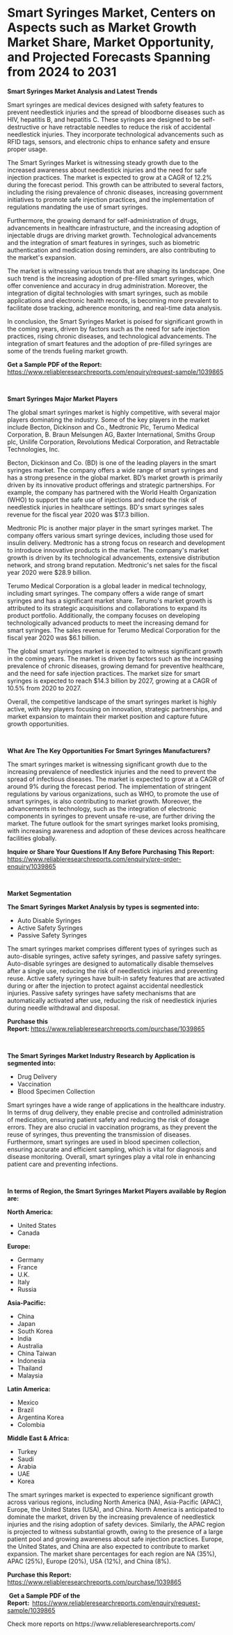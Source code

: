 <p><h1>Smart Syringes Market, Centers on Aspects such as Market Growth Market Share, Market Opportunity, and Projected Forecasts Spanning from 2024 to 2031</h1></p><p><strong>Smart Syringes Market Analysis and Latest Trends</strong></p>
<p><p>Smart syringes are medical devices designed with safety features to prevent needlestick injuries and the spread of bloodborne diseases such as HIV, hepatitis B, and hepatitis C. These syringes are designed to be self-destructive or have retractable needles to reduce the risk of accidental needlestick injuries. They incorporate technological advancements such as RFID tags, sensors, and electronic chips to enhance safety and ensure proper usage.</p><p>The Smart Syringes Market is witnessing steady growth due to the increased awareness about needlestick injuries and the need for safe injection practices. The market is expected to grow at a CAGR of 12.2% during the forecast period. This growth can be attributed to several factors, including the rising prevalence of chronic diseases, increasing government initiatives to promote safe injection practices, and the implementation of regulations mandating the use of smart syringes.</p><p>Furthermore, the growing demand for self-administration of drugs, advancements in healthcare infrastructure, and the increasing adoption of injectable drugs are driving market growth. Technological advancements and the integration of smart features in syringes, such as biometric authentication and medication dosing reminders, are also contributing to the market's expansion.</p><p>The market is witnessing various trends that are shaping its landscape. One such trend is the increasing adoption of pre-filled smart syringes, which offer convenience and accuracy in drug administration. Moreover, the integration of digital technologies with smart syringes, such as mobile applications and electronic health records, is becoming more prevalent to facilitate dose tracking, adherence monitoring, and real-time data analysis.</p><p>In conclusion, the Smart Syringes Market is poised for significant growth in the coming years, driven by factors such as the need for safe injection practices, rising chronic diseases, and technological advancements. The integration of smart features and the adoption of pre-filled syringes are some of the trends fueling market growth.</p></p>
<p><strong>Get a Sample PDF of the Report:&nbsp;</strong> <a href="https://www.reliableresearchreports.com/enquiry/request-sample/1039865">https://www.reliableresearchreports.com/enquiry/request-sample/1039865</a></p>
<p>&nbsp;</p>
<p><strong>Smart Syringes Major Market Players</strong></p>
<p><p>The global smart syringes market is highly competitive, with several major players dominating the industry. Some of the key players in the market include Becton, Dickinson and Co., Medtronic Plc, Terumo Medical Corporation, B. Braun Melsungen AG, Baxter International, Smiths Group plc, Unilife Corporation, Revolutions Medical Corporation, and Retractable Technologies, Inc.</p><p>Becton, Dickinson and Co. (BD) is one of the leading players in the smart syringes market. The company offers a wide range of smart syringes and has a strong presence in the global market. BD’s market growth is primarily driven by its innovative product offerings and strategic partnerships. For example, the company has partnered with the World Health Organization (WHO) to support the safe use of injections and reduce the risk of needlestick injuries in healthcare settings. BD's smart syringes sales revenue for the fiscal year 2020 was $17.3 billion.</p><p>Medtronic Plc is another major player in the smart syringes market. The company offers various smart syringe devices, including those used for insulin delivery. Medtronic has a strong focus on research and development to introduce innovative products in the market. The company's market growth is driven by its technological advancements, extensive distribution network, and strong brand reputation. Medtronic's net sales for the fiscal year 2020 were $28.9 billion.</p><p>Terumo Medical Corporation is a global leader in medical technology, including smart syringes. The company offers a wide range of smart syringes and has a significant market share. Terumo's market growth is attributed to its strategic acquisitions and collaborations to expand its product portfolio. Additionally, the company focuses on developing technologically advanced products to meet the increasing demand for smart syringes. The sales revenue for Terumo Medical Corporation for the fiscal year 2020 was $6.1 billion.</p><p>The global smart syringes market is expected to witness significant growth in the coming years. The market is driven by factors such as the increasing prevalence of chronic diseases, growing demand for preventive healthcare, and the need for safe injection practices. The market size for smart syringes is expected to reach $14.3 billion by 2027, growing at a CAGR of 10.5% from 2020 to 2027.</p><p>Overall, the competitive landscape of the smart syringes market is highly active, with key players focusing on innovation, strategic partnerships, and market expansion to maintain their market position and capture future growth opportunities.</p></p>
<p>&nbsp;</p>
<p><strong>What Are The Key Opportunities For Smart Syringes Manufacturers?</strong></p>
<p><p>The smart syringes market is witnessing significant growth due to the increasing prevalence of needlestick injuries and the need to prevent the spread of infectious diseases. The market is expected to grow at a CAGR of around 9% during the forecast period. The implementation of stringent regulations by various organizations, such as WHO, to promote the use of smart syringes, is also contributing to market growth. Moreover, the advancements in technology, such as the integration of electronic components in syringes to prevent unsafe re-use, are further driving the market. The future outlook for the smart syringes market looks promising, with increasing awareness and adoption of these devices across healthcare facilities globally.</p></p>
<p><strong>Inquire or Share Your Questions If Any Before Purchasing This Report:</strong> <a href="https://www.reliableresearchreports.com/enquiry/pre-order-enquiry/1039865">https://www.reliableresearchreports.com/enquiry/pre-order-enquiry/1039865</a></p>
<p>&nbsp;</p>
<p><strong>Market Segmentation</strong></p>
<p><strong>The Smart Syringes Market Analysis by types is segmented into:</strong></p>
<p><ul><li>Auto Disable Syringes</li><li>Active Safety Syringes</li><li>Passive Safety Syringes</li></ul></p>
<p><p>The smart syringes market comprises different types of syringes such as auto-disable syringes, active safety syringes, and passive safety syringes. Auto-disable syringes are designed to automatically disable themselves after a single use, reducing the risk of needlestick injuries and preventing reuse. Active safety syringes have built-in safety features that are activated during or after the injection to protect against accidental needlestick injuries. Passive safety syringes have safety mechanisms that are automatically activated after use, reducing the risk of needlestick injuries during needle withdrawal and disposal.</p></p>
<p><strong>Purchase this Report:&nbsp;</strong><a href="https://www.reliableresearchreports.com/purchase/1039865">https://www.reliableresearchreports.com/purchase/1039865</a></p>
<p>&nbsp;</p>
<p><strong>The Smart Syringes Market Industry Research by Application is segmented into:</strong></p>
<p><ul><li>Drug Delivery</li><li>Vaccination</li><li>Blood Specimen Collection</li></ul></p>
<p><p>Smart syringes have a wide range of applications in the healthcare industry. In terms of drug delivery, they enable precise and controlled administration of medication, ensuring patient safety and reducing the risk of dosage errors. They are also crucial in vaccination programs, as they prevent the reuse of syringes, thus preventing the transmission of diseases. Furthermore, smart syringes are used in blood specimen collection, ensuring accurate and efficient sampling, which is vital for diagnosis and disease monitoring. Overall, smart syringes play a vital role in enhancing patient care and preventing infections.</p></p>
<p>&nbsp;</p>
<p><strong>In terms of Region, the Smart Syringes Market Players available by Region are:</strong></p>
<p>
    <p> <strong> North America: </strong>
        <ul>
            <li>United States</li>
            <li>Canada</li>
        </ul>
        </p> 
    <p> <strong> Europe: </strong>
        <ul>
            <li>Germany</li>
            <li>France</li>
            <li>U.K.</li>
            <li>Italy</li>
            <li>Russia</li>
        </ul>
        </p> 
    <p> <strong> Asia-Pacific: </strong>
        <ul>
            <li>China</li>
            <li>Japan</li>
            <li>South Korea</li>
            <li>India</li>
            <li>Australia</li>
            <li>China Taiwan</li>
            <li>Indonesia</li>
            <li>Thailand</li>
            <li>Malaysia</li>
        </ul>
        </p> 
    <p> <strong> Latin America: </strong>
        <ul>
            <li>Mexico</li>
            <li>Brazil</li>
            <li>Argentina Korea</li>
            <li>Colombia</li>
        </ul>
        </p> 
    <p> <strong> Middle East & Africa: </strong>
        <ul>
            <li>Turkey</li>
            <li>Saudi</li>
            <li>Arabia</li>
            <li>UAE</li>
            <li>Korea</li>
        </ul>
    </p>
    </p>
<p><p>The smart syringes market is expected to experience significant growth across various regions, including North America (NA), Asia-Pacific (APAC), Europe, the United States (USA), and China. North America is anticipated to dominate the market, driven by the increasing prevalence of needlestick injuries and the rising adoption of safety devices. Similarly, the APAC region is projected to witness substantial growth, owing to the presence of a large patient pool and growing awareness about safe injection practices. Europe, the United States, and China are also expected to contribute to market expansion. The market share percentages for each region are NA (35%), APAC (25%), Europe (20%), USA (12%), and China (8%).</p></p>
<p><strong>Purchase this Report: </strong><a href="https://www.reliableresearchreports.com/purchase/1039865">https://www.reliableresearchreports.com/purchase/1039865</a></p>
<p>&nbsp;<strong>Get a Sample PDF of the Report:&nbsp;&nbsp;</strong><a href="https://www.reliableresearchreports.com/enquiry/request-sample/1039865">https://www.reliableresearchreports.com/enquiry/request-sample/1039865</a></p>
<p><strong></strong></p>
<p>Check more reports on https://www.reliableresearchreports.com/</p>